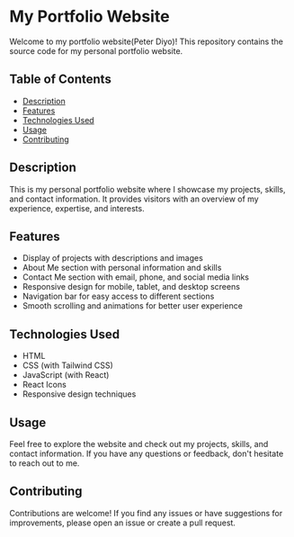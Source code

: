 # My Portfolio Website        
      
Welcome to my portfolio website(Peter Diyo)! This repository contains the source code for my personal portfolio website.   
 
## Table of Contents
  
- [Description](#description)  
- [Features](#features) 
- [Technologies Used](#technologies-used) 
- [Usage](#Usage)  
- [Contributing](#contributing)  
 
## Description  
 
This is my personal portfolio website where I showcase my projects, skills, and contact information. It provides visitors with an overview of my experience, expertise, and interests.

## Features

- Display of projects with descriptions and images
- About Me section with personal information and skills
- Contact Me section with email, phone, and social media links
- Responsive design for mobile, tablet, and desktop screens
- Navigation bar for easy access to different sections
- Smooth scrolling and animations for better user experience

## Technologies Used

- HTML
- CSS (with Tailwind CSS)
- JavaScript (with React)
- React Icons
- Responsive design techniques

## Usage

Feel free to explore the website and check out my projects, skills, and contact information. If you have any questions or feedback, don't hesitate to reach out to me.

## Contributing

Contributions are welcome! If you find any issues or have suggestions for improvements, please open an issue or create a pull request.
